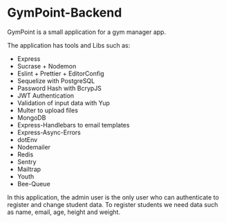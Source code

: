 # GymPoint-Backend

GymPoint is a small application for a gym manager app.

The application has tools and Libs such as:
<ul>
  <li>Express</li>
  <li>Sucrase + Nodemon </li>
  <li>Eslint + Prettier + EditorConfig</li>
  <li>Sequelize with PostgreSQL</li>
  <li>Password Hash with BcrypJS</li>
  <li>JWT Authentication</li>
  <li>Validation of input data with Yup</li>
  <li>Multer to upload files</li>
  <li>MongoDB</li>
  <li>Express-Handlebars to email templates</li>
  <li>Express-Async-Errors</li>
  <li>dotEnv</li>
  <li>Nodemailer</li>
  <li>Redis</li>
  <li>Sentry</li>
  <li>Mailtrap</li>
  <li>Youth</li>
  <li>Bee-Queue</li>
</ul>

In this application, the admin user is the only user who can authenticate to register and change student data.
To register students we need data such as name, email, age, height and weight.
